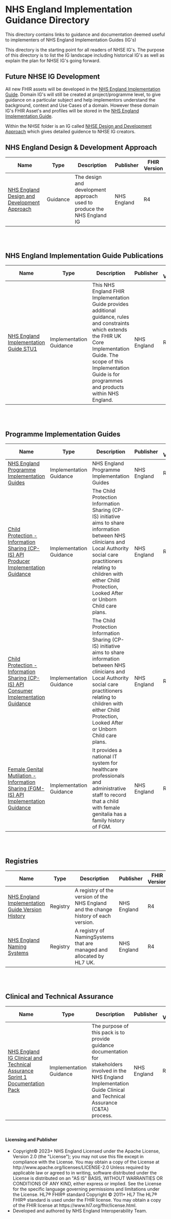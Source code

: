 # NHS England Implementation Guidance Directory

This directory contains links to guidance and documentation deemed useful to implementers of NHS England Implementation Guides (IG's) 

This directory is the starting point for all readers of NHSE IG's. The purpose of this directory is to list the IG landscape including historical IG's as well as explain the plan for NHSE IG's going forward.

## Future NHSE IG Development

All new FHIR assets will be developed in the  [NHS England Implementation Guide](https://simplifier.net/nhs-england-implementation-guide).  Domain IG's will still be created at project/programme level, to give guidance on a particular subject and help implementors understand the background, context and Use Cases of a domain. However these domain IG's FHIR Asset's and profiles will be stored in the [NHS England Implementation Guide](https://simplifier.net/nhs-england-implementation-guide).

Within the NHSE folder is an IG called [NHSE Design and Development Approach](https://simplifier.net/guide/NHSE-Design-and-Development-Approach2/Home?version=current) which gives detailed guidence to NHSE IG creators.

## NHS England Design & Development Approach
<table class="assets" title="NHS England Future IG list">
<thead>
<tr>
<th class="width20">Name</th>
<th class="width20">Type</th>
<th class="width40">Description</th>
<th class="width10">Publisher</th>
<th class="width10">FHIR Version</th>
</tr>
</thead>
<tbody>
<tr>
<td><a href="https://simplifier.net/guide/nhs-england-design-and-development-approach?version=current">NHS England Design and Development Approach</td>
<td>Guidance</td>
<td>The design and development approach used to produce the NHS England IG</td>
<td>NHS England</td>
<td>R4</td>
</tr>
</tbody>
</table>

<br /><br />

## NHS England Implementation Guide Publications

<table class="assets" title="NHS England Future IG list">
<thead>
<tr>
<th class="width20">Name</th>
<th class="width20">Type</th>
<th class="width40">Description</th>
<th class="width10">Publisher</th>
<th class="width10">FHIR Version</th>
</tr>
</thead>
<tbody>

<tr>
<td><a href="https://simplifier.net/guide/nhs-england-implementation-guide-stu1?version=current">NHS England Implementation Guide STU1</td>
<td>Implementation Guidance</td>
<td>This NHS England FHIR Implementation Guide provides additional guidance, rules and constraints which extends the FHIR UK Core Implementation Guide.
The scope of this Implementation Guide is for programmes and products within NHS England.</td>
<td>NHS England</td>
<td>R4</td>
</tr>

</tbody>
</table>

<br /><br />

## Programme Implementation Guides

<table class="assets" title="NHS England Future IG list">
<thead>
<tr>
<th class="width20">Name</th>
<th class="width20">Type</th>
<th class="width40">Description</th>
<th class="width10">Publisher</th>
<th class="width10">FHIR Version</th>
</tr>
</thead>
<tbody>

<tr>
<td><a href="https://simplifier.net/nhs-england-programme-implementation-guides">NHS England Programme Implementation Guides</td>
<td>Implementation Guidance</td>
<td>NHS England Programme Implementation Guides</td>
<td>NHS England</td>
<td>R4</td>
</tr>

<tr>
<td><a href="https://simplifier.net/guide/child-protection---information-sharing--cp-is--api-producer-impl?version=current">Child Protection - Information Sharing (CP-IS) API Producer Implementation Guidance</td>
<td>Implementation Guidance</td>
<td>The Child Protection Information Sharing (CP-IS) initiative aims to share information between NHS clinicians and Local Authority social care practitioners relating to children with either Child Protection, Looked After or Unborn Child care plans.</td>
<td>NHS England</td>
<td>R4</td>
</tr>

<tr>
<td><a href="https://simplifier.net/guide/child-protection---information-sharing--cp-is--api-consumer-impl?version=current">Child Protection - Information Sharing (CP-IS) API Consumer Implementation Guidance</td>
<td>Implementation Guidance</td>
<td>The Child Protection Information Sharing (CP-IS) initiative aims to share information between NHS clinicians and Local Authority social care practitioners relating to children with either Child Protection, Looked After or Unborn Child care plans.</td>
<td>NHS England</td>
<td>R4</td>
</tr>

<tr>
<td><a href="https://simplifier.net/guide/female-genital-mutilation-implementation-guide2?version=current">Female Genital Mutilation - Information Sharing (FGM-IS) API Implementation Guidance</td>
<td>Implementation Guidance</td>
<td>It provides a national IT system for healthcare professionals and administrative staff to record that a child with female genitalia has a family history of FGM.</td>
<td>NHS England</td>
<td>R4</td>
</tr>

</tbody>
</table>


<br /><br />

## Registries
<table class="assets" title="NHS England Future IG list">
<thead>
<tr>
<th class="width20">Name</th>
<th class="width20">Type</th>
<th class="width40">Description</th>
<th class="width10">Publisher</th>
<th class="width10">FHIR Version</th>
</tr>
</thead>
<tbody>
<tr>
<td><a href="https://simplifier.net/guide/nhs-england-implementation-guide-version-history?version=current">NHS England Implementation Guide Version History</td>
<td>Registry</td>
<td>A registry of the version of the NHS England and the change history of each version.</td>
<td>NHS England</td>
<td>R4</td>
</tr>

<tr>
<td><a href="https://simplifier.net/guide/nhs-england-naming-systems?version=current">NHS England Naming Systems</td>
<td>Registry</td>
<td>A registry of NamingSystems that are managed and allocated by HL7 UK.</td>
<td>NHS England</td>
<td>R4</td>
</tr>
</tbody>
</table>

<br /><br />

## Clinical and Technical Assurance
<table class="assets" title="NHS England Future IG list">
<thead>
<tr>
<th class="width20">Name</th>
<th class="width20">Type</th>
<th class="width40">Description</th>
<th class="width10">Publisher</th>
<th class="width10">FHIR Version</th>
</tr>
</thead>
<tbody>
<tr>
<td><a href="https://simplifier.net/guide/nhs-england-ig-clinical-and-technical-assurance-doc-pack?version=current">NHS England IG Clinical and Technical Assurance Sprint 1 Documentation Pack</td>
<td>Implementation Guidance</td>
<td>The purpose of this pack is to provide guidance documentation for stakeholders involved in the NHS England Implementation Guide Clinical and Technical Assurance (C&TA) process.</td>
<td>NHS England</td>
<td>R4</td>
</tr>
</tbody>
</table>

<br>

<div markdown="span" class="alert alert-warning" role="alert"><h4 id="Licence"><i class="fas fa-gavel"></i> Licensing and Publisher</h4>
<ul>
<li>
Copyright© 2023+ NHS England Licensed under the Apache License, Version 2.0 (the &quot;License&quot;); you may not use this file except in compliance with the License. You may obtain a copy of the License at http://www.apache.org/licenses/LICENSE-2.0 Unless required by applicable law or agreed to in writing, software distributed under the License is distributed on an &quot;AS IS&quot; BASIS, WITHOUT WARRANTIES OR CONDITIONS OF ANY KIND, either express or implied. See the License for the specific language governing permissions and limitations under the License. HL7&#174; FHIR&#174; standard Copyright &#169; 2011+ HL7 The HL7&#174; FHIR&#174; standard is used under the FHIR license. You may obtain a copy of the FHIR license at https://www.hl7.org/fhir/license.html.
<li>
Developed and authored by NHS England Interoperability Team.
</ul>
</div>